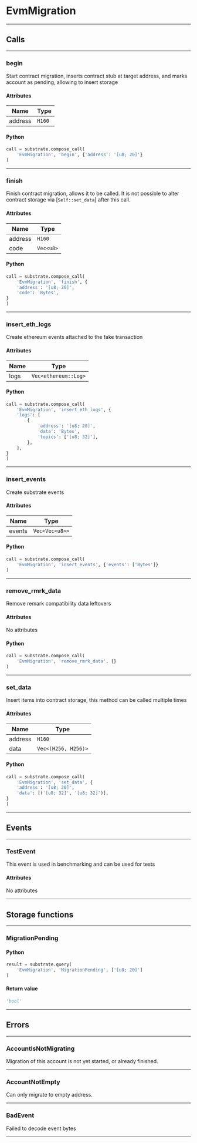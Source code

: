 
# EvmMigration

---------
## Calls

---------
### begin
Start contract migration, inserts contract stub at target address,
and marks account as pending, allowing to insert storage
#### Attributes
| Name | Type |
| -------- | -------- | 
| address | `H160` | 

#### Python
```python
call = substrate.compose_call(
    'EvmMigration', 'begin', {'address': '[u8; 20]'}
)
```

---------
### finish
Finish contract migration, allows it to be called.
It is not possible to alter contract storage via [`Self::set_data`]
after this call.
#### Attributes
| Name | Type |
| -------- | -------- | 
| address | `H160` | 
| code | `Vec<u8>` | 

#### Python
```python
call = substrate.compose_call(
    'EvmMigration', 'finish', {
    'address': '[u8; 20]',
    'code': 'Bytes',
}
)
```

---------
### insert_eth_logs
Create ethereum events attached to the fake transaction
#### Attributes
| Name | Type |
| -------- | -------- | 
| logs | `Vec<ethereum::Log>` | 

#### Python
```python
call = substrate.compose_call(
    'EvmMigration', 'insert_eth_logs', {
    'logs': [
        {
            'address': '[u8; 20]',
            'data': 'Bytes',
            'topics': ['[u8; 32]'],
        },
    ],
}
)
```

---------
### insert_events
Create substrate events
#### Attributes
| Name | Type |
| -------- | -------- | 
| events | `Vec<Vec<u8>>` | 

#### Python
```python
call = substrate.compose_call(
    'EvmMigration', 'insert_events', {'events': ['Bytes']}
)
```

---------
### remove_rmrk_data
Remove remark compatibility data leftovers
#### Attributes
No attributes

#### Python
```python
call = substrate.compose_call(
    'EvmMigration', 'remove_rmrk_data', {}
)
```

---------
### set_data
Insert items into contract storage, this method can be called
multiple times
#### Attributes
| Name | Type |
| -------- | -------- | 
| address | `H160` | 
| data | `Vec<(H256, H256)>` | 

#### Python
```python
call = substrate.compose_call(
    'EvmMigration', 'set_data', {
    'address': '[u8; 20]',
    'data': [('[u8; 32]', '[u8; 32]')],
}
)
```

---------
## Events

---------
### TestEvent
This event is used in benchmarking and can be used for tests
#### Attributes
No attributes

---------
## Storage functions

---------
### MigrationPending

#### Python
```python
result = substrate.query(
    'EvmMigration', 'MigrationPending', ['[u8; 20]']
)
```

#### Return value
```python
'bool'
```
---------
## Errors

---------
### AccountIsNotMigrating
Migration of this account is not yet started, or already finished.

---------
### AccountNotEmpty
Can only migrate to empty address.

---------
### BadEvent
Failed to decode event bytes

---------